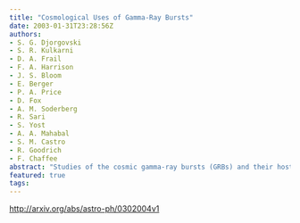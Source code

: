 ```yaml
---
title: "Cosmological Uses of Gamma-Ray Bursts"
date: 2003-01-31T23:28:56Z
authors:
- S. G. Djorgovski
- S. R. Kulkarni
- D. A. Frail
- F. A. Harrison
- J. S. Bloom
- E. Berger
- P. A. Price
- D. Fox
- A. M. Soderberg
- R. Sari
- S. Yost
- A. A. Mahabal
- S. M. Castro
- R. Goodrich
- F. Chaffee
abstract: "Studies of the cosmic gamma-ray bursts (GRBs) and their host galaxies are starting to provide interesting or even unique new insights in observational cosmology. GRBs represent a new way of identifying a population of star-forming galaxies at cosmological redshifts. GRB hosts are broadly similar to the normal field galaxy populations at comparable redshifts and magnitudes, and indicate at most a mild luminosity evolution out to z ~ 1.5 - 2. GRB optical afterglows seen in absorption provide a powerful new probe of the ISM in dense, central regions of their host galaxies, complementary to the traditional studies using QSO absorbers. Some GRB hosts are heavily obscured, and provide a new way to select a population of cosmological sub-mm sources, and a novel constraint on the total obscured fraction of star formation over the history of the universe. Finally, detection of GRB afterglows at z > 6 may provide a unique way to probe the primordial star formation, massive IMF, early IGM, and chemical enrichment at the end of the cosmic reionization era."
featured: true
tags:
---
```

http://arxiv.org/abs/astro-ph/0302004v1